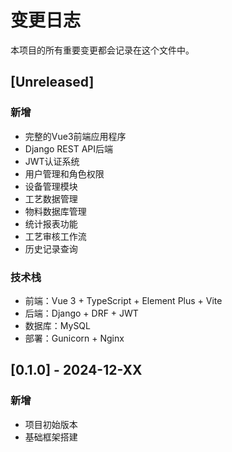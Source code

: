 # 变更日志

本项目的所有重要变更都会记录在这个文件中。

## [Unreleased]

### 新增
- 完整的Vue3前端应用程序
- Django REST API后端
- JWT认证系统
- 用户管理和角色权限
- 设备管理模块
- 工艺数据管理
- 物料数据库管理
- 统计报表功能
- 工艺审核工作流
- 历史记录查询

### 技术栈
- 前端：Vue 3 + TypeScript + Element Plus + Vite
- 后端：Django + DRF + JWT
- 数据库：MySQL
- 部署：Gunicorn + Nginx

## [0.1.0] - 2024-12-XX

### 新增
- 项目初始版本
- 基础框架搭建 